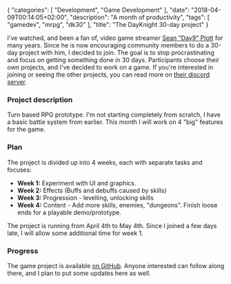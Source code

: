 {
   "categories": [
      "Development",
      "Game Development"
   ],
   "date": "2018-04-09T00:14:05+02:00",
   "description": "A month of productivity",
   "tags": [
      "gamedev",
      "mrpg",
      "dk30"
   ],
   "title": "The DayKnight 30-day project"
}

I've watched, and been a fan of, video game streamer [Sean "Day9" Plott](https://day9.tv) for many years.
Since he is now encouraging community members to do a 30-day project with him, I decided to join.
The goal is to stop procrastinating and focus on getting something done in 30 days.
Participants choose their own projects, and I've decided to work on a game.
If you're interested in joining or seeing the other projects, you can read more on [their discord server](https://discordapp.com/invite/day9tv).

### Project description

Turn based RPG prototype.
I'm not starting completely from scratch, I have a basic battle system from earlier.
This month I will work on 4 "big" features for the game.

### Plan

The project is divided up into 4 weeks, each with separate tasks and focuses:

* **Week 1:** Experiment with UI and graphics.
* **Week 2:** Effects (Buffs and debuffs caused by skills)
* **Week 3:** Progression - levelling, unlocking skills
* **Week 4:** Content - Add more skills, enemies, "dungeons". Finish loose ends for a playable demo/prototype.

The project is running from April 4th to May 4th.
Since I joined a few days late, I will allow some additional time for week 1.

### Progress

The game project is available [on GitHub](https://github.com/olehermanse/mrpg).
Anyone interested can follow along there, and I plan to put some updates here as well.
